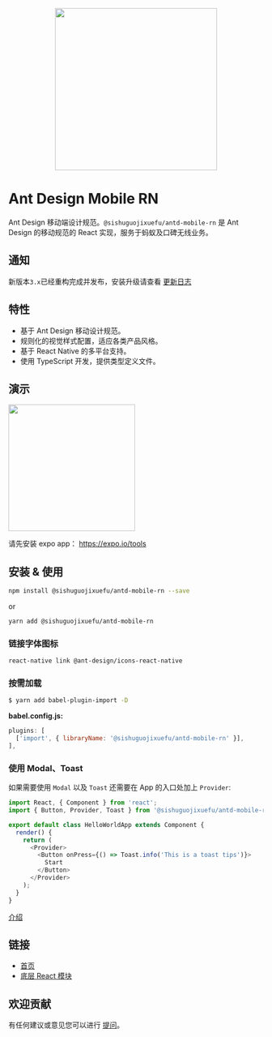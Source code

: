 <p align="center">
  <a href="http://rn.mobile.ant.design">
    <img width="320" src="https://zos.alipayobjects.com/rmsportal/wIjMDnsrDoPPcIV.png">
  </a>
</p>

# Ant Design Mobile RN

Ant Design 移动端设计规范。`@sishuguojixuefu/antd-mobile-rn` 是 Ant Design 的移动规范的 React 实现，服务于蚂蚁及口碑无线业务。

## 通知

新版本`3.x`已经重构完成并发布，安装升级请查看 [更新日志](https://rn.mobile.ant.design/changelog-cn)

## 特性

- 基于 Ant Design 移动设计规范。
- 规则化的视觉样式配置，适应各类产品风格。
- 基于 React Native 的多平台支持。
- 使用 TypeScript 开发，提供类型定义文件。

## 演示

<img width="250" src="https://user-images.githubusercontent.com/1698185/27175806-f0a8a7f0-51f2-11e7-85fb-4b7ea9f89e5b.png" />

请先安装 expo app： https://expo.io/tools

## 安装 & 使用

```bash
npm install @sishuguojixuefu/antd-mobile-rn --save
```

or

```bash
yarn add @sishuguojixuefu/antd-mobile-rn
```

### 链接字体图标

```bash
react-native link @ant-design/icons-react-native
```

### 按需加载

```sh
$ yarn add babel-plugin-import -D
```

**babel.config.js:**

```js
plugins: [
  ['import', { libraryName: '@sishuguojixuefu/antd-mobile-rn' }],
],
```

### 使用 Modal、Toast

如果需要使用 `Modal` 以及 `Toast` 还需要在 App 的入口处加上 `Provider`:

```js
import React, { Component } from 'react';
import { Button, Provider, Toast } from '@sishuguojixuefu/antd-mobile-rn';

export default class HelloWorldApp extends Component {
  render() {
    return (
      <Provider>
        <Button onPress={() => Toast.info('This is a toast tips')}>
          Start
        </Button>
      </Provider>
    );
  }
}
```

[介绍](https://github.com/ant-design/ant-design-mobile-rn/blob/master/docs/react/introduce.zh-CN.md#%E5%AE%89%E8%A3%85)

## 链接

- [首页](http://rn.mobile.ant.design)
- [底层 React 模块](http://github.com/react-component)

## 欢迎贡献

有任何建议或意见您可以进行 [提问](http://github.com/ant-design/ant-design-mobile-rn/issues)。
